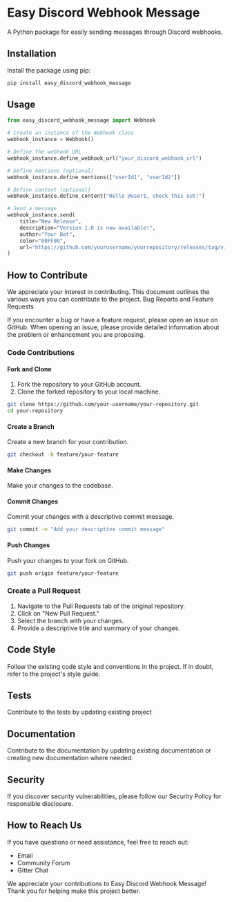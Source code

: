# Easy Discord Webhook Message

A Python package for easily sending messages through Discord webhooks.

## Installation

Install the package using pip:

```bash
pip install easy_discord_webhook_message
```

## Usage

```python
from easy_discord_webhook_message import Webhook

# Create an instance of the Webhook class
webhook_instance = Webhook()

# Define the webhook URL
webhook_instance.define_webhook_url("your_discord_webhook_url")

# Define mentions (optional)
webhook_instance.define_mentions(["userId1", "userId2"])

# Define content (optional)
webhook_instance.define_content("Hello @user1, check this out!")

# Send a message
webhook_instance.send(
    title="New Release",
    description="Version 1.0 is now available!",
    author="Your Bot",
    color="00FF00",
    url="https://github.com/yourusername/yourrepository/releases/tag/v1.0"
)
```

## How to Contribute

We appreciate your interest in contributing. This document outlines the various ways you can contribute to the project.
Bug Reports and Feature Requests

If you encounter a bug or have a feature request, please open an issue on GitHub. When opening an issue, please provide detailed information about the problem or enhancement you are proposing.
### Code Contributions
#### Fork and Clone

1. Fork the repository to your GitHub account.
2. Clone the forked repository to your local machine.

```bash
git clone https://github.com/your-username/your-repository.git
cd your-repository
```

#### Create a Branch

Create a new branch for your contribution.

```bash
git checkout -b feature/your-feature
```

#### Make Changes

Make your changes to the codebase.

#### Commit Changes

Commit your changes with a descriptive commit message.

```bash
git commit -m "Add your descriptive commit message"
```

#### Push Changes

Push your changes to your fork on GitHub.

```bash
git push origin feature/your-feature
```

### Create a Pull Request

1. Navigate to the Pull Requests tab of the original repository.
2. Click on "New Pull Request."
3. Select the branch with your changes.
4. Provide a descriptive title and summary of your changes.

## Code Style

Follow the existing code style and conventions in the project. If in doubt, refer to the project's style guide.

## Tests

Contribute to the tests by updating existing project

## Documentation

Contribute to the documentation by updating existing documentation or creating new documentation where needed.

## Security

If you discover security vulnerabilities, please follow our Security Policy for responsible disclosure.

## How to Reach Us

If you have questions or need assistance, feel free to reach out:

- Email
- Community Forum
- Gitter Chat

We appreciate your contributions to Easy Discord Webhook Message! Thank you for helping make this project better.

